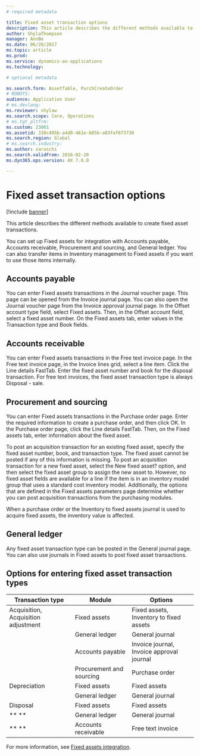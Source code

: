 ```yaml
---
# required metadata

title: Fixed asset transaction options
description: This article describes the different methods available to create fixed asset transactions.
author: ShylaThompson
manager: AnnBe
ms.date: 06/20/2017
ms.topic: article
ms.prod: 
ms.service: dynamics-ax-applications
ms.technology: 

# optional metadata

ms.search.form: AssetTable, PurchCreateOrder
# ROBOTS: 
audience: Application User
# ms.devlang: 
ms.reviewer: shylaw
ms.search.scope: Core, Operations
# ms.tgt_pltfrm: 
ms.custom: 23061
ms.assetid: 338c495b-a4d8-461e-b85b-a83faf673730
ms.search.region: Global
# ms.search.industry: 
ms.author: saraschi
ms.search.validFrom: 2016-02-28
ms.dyn365.ops.version: AX 7.0.0

---
```


# Fixed asset transaction options

[!include [banner](../includes/banner.md)]

This article describes the different methods available to create fixed asset transactions.

You can set up Fixed assets for integration with Accounts payable, Accounts receivable, Procurement and sourcing, and General ledger. You can also transfer items in Inventory management to Fixed assets if you want to use those items internally.

## Accounts payable
You can enter Fixed assets transactions in the Journal voucher page. This page can be opened from the Invoice journal page. You can also open the Journal voucher page from the Invoice approval journal page. In the Offset account type field, select Fixed assets. Then, in the Offset account field, select a fixed asset number. On the Fixed assets tab, enter values in the Transaction type and Book fields.

## Accounts receivable
You can enter Fixed assets transactions in the Free text invoice page.  In the Free text invoice page, in the Invoice lines grid, select a line item. Click the Line details FastTab. Enter the fixed asset number and book for the disposal transaction. For free text invoices, the fixed asset transaction type is always Disposal - sale.

## Procurement and sourcing
You can enter Fixed assets transactions in the Purchase order page. Enter the required information to create a purchase order, and then click OK. In the Purchase order page, click the Line details FastTab. Then, on the Fixed assets tab, enter information about the fixed asset. 

To post an acquisition transaction for an existing fixed asset, specify the fixed asset number, book, and transaction type. The fixed asset cannot be posted if any of this information is missing. To post an acquisition transaction for a new fixed asset, select the New fixed asset? option, and then select the fixed asset group to assign the new asset to. However, no fixed asset fields are available for a line if the item is in an inventory model group that uses a standard cost inventory model. Additionally, the options that are defined in the Fixed assets parameters page determine whether you can post acquisition transactions from the purchasing modules. 

When a purchase order or the Inventory to fixed assets journal is used to acquire fixed assets, the inventory value is affected.

## General ledger
Any fixed asset transaction type can be posted in the General journal page. You can also use journals in Fixed assets to post fixed asset transactions.

## Options for entering fixed asset transaction types


| Transaction type                    | Module                   | Options                                   |
|-------------------------------------|--------------------------|-------------------------------------------|
| Acquisition, Acquisition adjustment | Fixed assets             | Fixed assets, Inventory to fixed assets   |
|                                     | General ledger           | General journal                           |
|                                     | Accounts payable         | Invoice journal, Invoice approval journal |
|                                     | Procurement and sourcing | Purchase order                            |
| Depreciation                        | Fixed assets             | Fixed assets                              |
|                                     | General ledger           | General journal                           |
| Disposal                            | Fixed assets             | Fixed assets                              |
| ** **                               | General ledger           | General journal                           |
| ** **                               | Accounts receivable      | Free text invoice                         |



For more information, see [Fixed assets integration](fixed-asset-integration.md).



